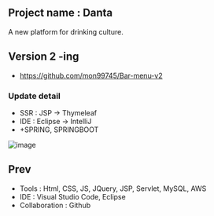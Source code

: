 ## Project name : Danta
A new platform for drinking culture.

## Version 2 -ing
- https://github.com/mon99745/Bar-menu-v2

### Update detail

- SSR : JSP -> Thymeleaf
- IDE : Eclipse -> IntelliJ
- +SPRING, SPRINGBOOT

![image](https://user-images.githubusercontent.com/84507123/150490207-a1d78786-1217-48ec-9ea0-3024b90f8ff2.png)

## Prev

  - Tools : Html, CSS, JS, JQuery, JSP, Servlet, MySQL, AWS
  - IDE : Visual Studio Code, Eclipse 
  - Collaboration : Github


